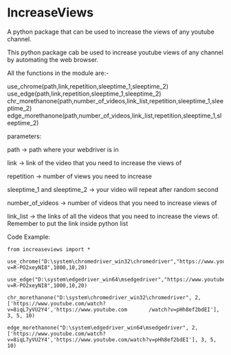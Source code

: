 # IncreaseViews
A python package that can be used to increase the views of any youtube channel.

This python package cab be used to increase youtube views of any channel by automating the web browser.

All the functions in the module are:-

use_chrome(path,link,repetition,sleeptime_1,sleeptime_2)
use_edge(path,link,repetition,sleeptime_1,sleeptime_2)
chr_morethanone(path,number_of_videos,link_list,repetition,sleeptime_1,sleeptime_2)
edge_morethanone(path,number_of_videos,link_list,repetition,sleeptime_1,sleeptime_2)

parameters:

path -> path where your webdriver is in 

link -> link of the video that you need to increase the views of

repetition -> number of views you need to increase

sleeptime_1 and sleeptime_2 -> your video will repeat after random second

number_of_videos -> number of videos that you need to increase views of

link_list -> the links of all the videos that you need to increase the views of. Remember to put the link inside python list

Code Example:

    from increaseviews import *

    use_chrome("D:\system\chromedriver_win32\chromedriver","https://www.youtube.com/watch?v=R-PO2xeyNI8",1000,10,20) 

    use_edge("D:\system\edgedriver_win64\msedgedriver","https://www.youtube.com/watch?v=R-PO2xeyNI8",1000,10,20) 

    chr_morethanone("D:\system\chromedriver_win32\chromedriver", 2, ['https://www.youtube.com/watch?v=8iqL7yVU2Y4','https://www.youtube.com       /watch?v=pHh8ef2bdEI'], 3, 5, 10)

    edge_morethanone("D:\system\edgedriver_win64\msedgedriver", 2, ['https://www.youtube.com/watch?v=8iqL7yVU2Y4','https://www.youtube.com/watch?v=pHh8ef2bdEI'], 3, 5, 10)

